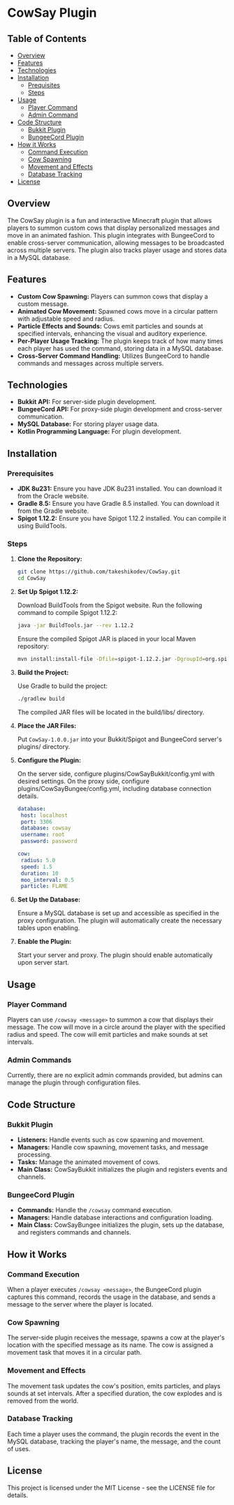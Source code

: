 # CowSay Plugin

## Table of Contents

- [Overview](#overview)
- [Features](#features)
- [Technologies](#technologies)
- [Installation](#installation)
  - [Prequisites](#prequisites)
  - [Steps](#steps)
- [Usage](#usage)
  - [Player Command](#player_command)
  - [Admin Command](#admin_command)
- [Code Structure](#code-structure)
  - [Bukkit Plugin](#bukkit_plugin)
  - [BungeeCord Plugin](#bungeecord_plugin)
- [How it Works](#how-it-works)
  - [Command Execution](#command_execution)
  - [Cow Spawning](#cow_spawning)
  - [Movement and Effects](#movements_and_effects)
  - [Database Tracking](#database_tracking)
- [License](#license)

## Overview

The CowSay plugin is a fun and interactive Minecraft plugin that allows players to summon custom cows that display personalized messages and move in an animated fashion. This plugin integrates with BungeeCord to enable cross-server communication, allowing messages to be broadcasted across multiple servers. The plugin also tracks player usage and stores data in a MySQL database.

## Features

- **Custom Cow Spawning:** Players can summon cows that display a custom message.
- **Animated Cow Movement:** Spawned cows move in a circular pattern with adjustable speed and radius.
- **Particle Effects and Sounds:** Cows emit particles and sounds at specified intervals, enhancing the visual and auditory experience.
- **Per-Player Usage Tracking:** The plugin keeps track of how many times each player has used the command, storing data in a MySQL database.
- **Cross-Server Command Handling:** Utilizes BungeeCord to handle commands and messages across multiple servers.

## Technologies

- **Bukkit API:** For server-side plugin development.
- **BungeeCord API:** For proxy-side plugin development and cross-server communication.
- **MySQL Database:** For storing player usage data.
- **Kotlin Programming Language:** For plugin development.

## Installation

### Prerequisites

- **JDK 8u231:** Ensure you have JDK 8u231 installed. You can download it from the Oracle website.
- **Gradle 8.5:** Ensure you have Gradle 8.5 installed. You can download it from the Gradle website.
- **Spigot 1.12.2:** Ensure you have Spigot 1.12.2 installed. You can compile it using BuildTools.

### Steps

1. **Clone the Repository:**
   
    ```bash
    git clone https://github.com/takeshikodev/CowSay.git
    cd CowSay
    ```

2. **Set Up Spigot 1.12.2:**
   
    Download BuildTools from the Spigot website.
    Run the following command to compile Spigot 1.12.2:
    ```bash
    java -jar BuildTools.jar --rev 1.12.2
    ```
    Ensure the compiled Spigot JAR is placed in your local Maven repository:
    ```bash
    mvn install:install-file -Dfile=spigot-1.12.2.jar -DgroupId=org.spigotmc -DartifactId=spigot -Dversion=1.12.2-R0.1-SNAPSHOT -Dpackaging=jar
    ```
   
3. **Build the Project:**
   
    Use Gradle to build the project:
    ```bash
    ./gradlew build
    ```
   
    The compiled JAR files will be located in the build/libs/ directory.

4. **Place the JAR Files:**
   
    Put `CowSay-1.0.0.jar` into your Bukkit/Spigot and BungeeCord server's plugins/ directory.

5. **Configure the Plugin:**
   
   On the server side, configure plugins/CowSayBukkit/config.yml with desired settings.
   On the proxy side, configure plugins/CowSayBungee/config.yml, including database connection details.
   ```yaml
   database:
    host: localhost
    port: 3306
    database: cowsay
    username: root
    password: password

   cow:
    radius: 5.0
    speed: 1.5
    duration: 10
    moo_interval: 0.5
    particle: FLAME

6. **Set Up the Database:**
   
    Ensure a MySQL database is set up and accessible as specified in the proxy configuration.
    The plugin will automatically create the necessary tables upon enabling.

7. **Enable the Plugin:**
   
    Start your server and proxy. The plugin should enable automatically upon server start.

## Usage

### Player Command

Players can use `/cowsay <message>` to summon a cow that displays their message.
The cow will move in a circle around the player with the specified radius and speed.
The cow will emit particles and make sounds at set intervals.

### Admin Commands

Currently, there are no explicit admin commands provided, but admins can manage the plugin through configuration files.

## Code Structure

### Bukkit Plugin

- **Listeners:** Handle events such as cow spawning and movement.
- **Managers:** Handle cow spawning, movement tasks, and message processing.
- **Tasks:** Manage the animated movement of cows.
- **Main Class:** CowSayBukkit initializes the plugin and registers events and channels.

### BungeeCord Plugin

- **Commands:** Handle the `/cowsay` command execution.
- **Managers:** Handle database interactions and configuration loading.
- **Main Class:** CowSayBungee initializes the plugin, sets up the database, and registers commands and channels.

## How it Works

### Command Execution

When a player executes `/cowsay <message>`, the BungeeCord plugin captures this command, records the usage in the database, and sends a message to the server where the player is located.

### Cow Spawning

The server-side plugin receives the message, spawns a cow at the player's location with the specified message as its name.
The cow is assigned a movement task that moves it in a circular path.

### Movement and Effects

The movement task updates the cow's position, emits particles, and plays sounds at set intervals.
After a specified duration, the cow explodes and is removed from the world.

### Database Tracking

Each time a player uses the command, the plugin records the event in the MySQL database, tracking the player's name, the message, and the count of uses.

## License

This project is licensed under the MIT License - see the LICENSE file for details.
